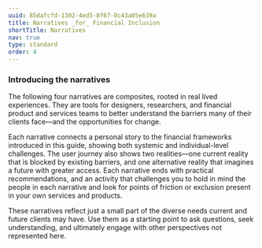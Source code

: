 ```yaml
---
uuid: 85dafcfd-1302-4ed5-8f67-0c43a05e639a
title: Narratives _for_ Financial Inclusion
shortTitle: Narratives
nav: true
type: standard
order: 4
---
```

### Introducing the narratives

The following four narratives are composites, rooted in real lived experiences. They are tools for designers, researchers, and financial product and services teams to better understand the barriers many of their clients face—and the opportunities for change.

Each narrative connects a personal story to the financial frameworks introduced in this guide, showing both systemic and individual-level challenges. The user journey also shows two realities—one current reality that is blocked by existing barriers, and one alternative reality that imagines a future with greater access. Each narrative ends with practical recommendations, and an activity that challenges you to hold in mind the people in each narrative and look for points of friction or exclusion present in your own services and products.

These narratives reflect just a small part of the diverse needs current and future clients may have. Use them as a starting point to ask questions, seek understanding, and ultimately engage with other perspectives not represented here.
